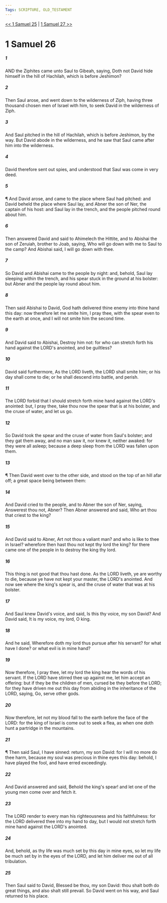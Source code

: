 ```yaml
---
Tags: SCRIPTURE, OLD_TESTAMENT
---
```


[<< 1 Samuel 25](OLD_TESTAMENT/09_1_Samuel/1_Samuel_25.md) | [1 Samuel 27 >>](OLD_TESTAMENT/09_1_Samuel/1_Samuel_27.md)

# 1 Samuel 26

##### 1
 AND the Ziphites came unto Saul to Gibeah, saying, Doth not David hide himself in the hill of Hachilah, which is before Jeshimon?
##### 2
 Then Saul arose, and went down to the wilderness of Ziph, having three thousand chosen men of Israel with him, to seek David in the wilderness of Ziph.
##### 3
 And Saul pitched in the hill of Hachilah, which is before Jeshimon, by the way.  But David abode in the wilderness, and he saw that Saul came after him into the wilderness.
##### 4
 David therefore sent out spies, and understood that Saul was come in very deed.
##### 5
 ¶ And David arose, and came to the place where Saul had pitched: and David beheld the place where Saul lay, and Abner the son of Ner, the captain of his host: and Saul lay in the trench, and the people pitched round about him.
##### 6
 Then answered David and said to Ahimelech the Hittite, and to Abishai the son of Zeruiah, brother to Joab, saying, Who will go down with me to Saul to the camp?  And Abishai said, I will go down with thee.
##### 7
 So David and Abishai came to the people by night: and, behold, Saul lay sleeping within the trench, and his spear stuck in the ground at his bolster: but Abner and the people lay round about him.
##### 8
 Then said Abishai to David, God hath delivered thine enemy into thine hand this day: now therefore let me smite him, I pray thee, with the spear even to the earth at once, and I will not smite him the second time.
##### 9
 And David said to Abishai, Destroy him not: for who can stretch forth his hand against the LORD's anointed, and be guiltless?
##### 10
 David said furthermore, As the LORD liveth, the LORD shall smite him; or his day shall come to die; or he shall descend into battle, and perish.
##### 11
 The LORD forbid that I should stretch forth mine hand against the LORD's anointed: but, I pray thee, take thou now the spear that is at his bolster, and the cruse of water, and let us go.
##### 12
 So David took the spear and the cruse of water from Saul's bolster; and they gat them away, and no man saw it, nor knew it, neither awaked: for they were all asleep; because a deep sleep from the LORD was fallen upon them.
##### 13
 ¶ Then David went over to the other side, and stood on the top of an hill afar off; a great space being between them:
##### 14
 And David cried to the people, and to Abner the son of Ner, saying, Answerest thou not, Abner?  Then Abner answered and said, Who art thou that criest to the king?
##### 15
 And David said to Abner, Art not thou a valiant man?  and who is like to thee in Israel?  wherefore then hast thou not kept thy lord the king?  for there came one of the people in to destroy the king thy lord.
##### 16
 This thing is not good that thou hast done.  As the LORD liveth, ye are worthy to die, because ye have not kept your master, the LORD's anointed.  And now see where the king's spear is, and the cruse of water that was at his bolster.
##### 17
 And Saul knew David's voice, and said, Is this thy voice, my son David?  And David said, It is my voice, my lord, O king.
##### 18
 And he said, Wherefore doth my lord thus pursue after his servant?  for what have I done?  or what evil is in mine hand?
##### 19
 Now therefore, I pray thee, let my lord the king hear the words of his servant.  If the LORD have stirred thee up against me, let him accept an offering: but if they be the children of men, cursed be they before the LORD; for they have driven me out this day from abiding in the inheritance of the LORD, saying, Go, serve other gods.
##### 20
 Now therefore, let not my blood fall to the earth before the face of the LORD: for the king of Israel is come out to seek a flea, as when one doth hunt a partridge in the mountains.
##### 21
 ¶ Then said Saul, I have sinned: return, my son David: for I will no more do thee harm, because my soul was precious in thine eyes this day: behold, I have played the fool, and have erred exceedingly.
##### 22
 And David answered and said, Behold the king's spear!  and let one of the young men come over and fetch it.
##### 23
 The LORD render to every man his righteousness and his faithfulness: for the LORD delivered thee into my hand to day, but I would not stretch forth mine hand against the LORD's anointed.
##### 24
 And, behold, as thy life was much set by this day in mine eyes, so let my life be much set by in the eyes of the LORD, and let him deliver me out of all tribulation.
##### 25
 Then Saul said to David, Blessed be thou, my son David: thou shalt both do great things, and also shalt still prevail.  So David went on his way, and Saul returned to his place.
